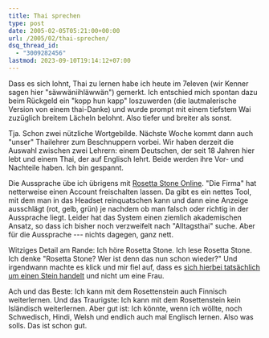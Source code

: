 ```yaml
---
title: Thai sprechen
type: post
date: 2005-02-05T05:21:00+00:00
url: /2005/02/thai-sprechen/
dsq_thread_id:
  - "3009282456"
lastmod: 2023-09-10T19:14:12+07:00
---
```

Dass es sich lohnt, Thai zu lernen habe ich heute im 7eleven (wir Kenner sagen hier "säwwäniihläwwän") gemerkt. Ich entschied mich spontan dazu beim Rückgeld ein "kopp hun kapp" loszuwerden (die lautmalerische Version von einem thai-Danke) und wurde prompt mit einem tiefstem Wai zuzüglich breitem Lächeln belohnt. Also tiefer und breiter als sonst.

Tja. Schon zwei nützliche Wortgebilde. Nächste Woche kommt dann auch "unser" Thailehrer zum Beschnuppern vorbei. Wir haben derzeit die Auswahl zwischen zwei Lehrern: einem Deutschen, der seit 18 Jahren hier lebt und einem Thai, der auf Englisch lehrt. Beide werden ihre Vor- und Nachteile haben. Ich bin gespannt.

Die Aussprache übe ich übrigens mit [Rosetta Stone Online][1]. "Die Firma" hat netterweise einen Account freischalten lassen. Da gibt es ein nettes Tool, mit dem man in das Headset reinquatschen kann und dann eine Anzeige ausschlägt (rot, gelb, grün) je nachdem ob man falsch oder richtig in der Aussprache liegt. Leider hat das System einen ziemlich akademischen Ansatz, so dass ich bisher noch verzweifelt nach "Alltagsthai" suche. Aber für die Aussprache --- nichts dagegen, ganz nett.

Witziges Detail am Rande: Ich höre Rosetta Stone. Ich lese Rosetta Stone. Ich denke "Rosetta Stone? Wer ist denn das nun schon wieder?" Und irgendwann machte es klick und mir fiel auf, dass es [sich hierbei tatsächlich um einen Stein handelt][2] und nicht um eine Frau.

Ach und das Beste: Ich kann mit dem Rosettenstein auch Finnisch weiterlernen. Und das Traurigste: Ich kann mit dem Rosettenstein kein Isländisch weiterlernen. Aber gut ist: Ich könnte, wenn ich wöllte, noch Schwedisch, Hindi, Welsh und endlich auch mal Englisch lernen. Also was solls. Das ist schon gut.

 [1]: http://www.rosettastone.com/
 [2]: http://de.wikipedia.org/wiki/Stein_von_Rosetta

